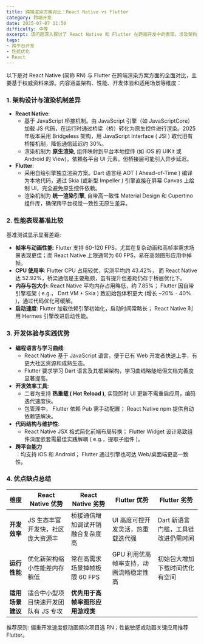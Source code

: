 ```yaml
---
title: 跨端渲染方案对比：React Native vs Flutter
category: 跨端开发
date: 2025-07-07 11:50
difficulty: 中等
excerpt: 该问题深入探讨了 React Native 和 Flutter 在跨端开发中的表现，涉及架构、性能和适用场景等复杂方面。
tags:
- 跨平台开发
- 性能优化
- React
---
```

以下是对 React Native (简称 RN) 与 Flutter 在跨端渲染方案方面的全面对比，主要基于权威资料来源。内容涵盖架构、性能、开发体验和适用场景等维度：

### 1. 架构设计与渲染机制差异
- **React Native**:  
  - 基于 JavaScript 桥接机制。由 JavaScript 引擎（如 JavaScriptCore）加载 JS 代码，在运行时通过桥梁（桥）转化为原生控件进行渲染。2025 年版本采用 Bridgeless 架构，用 JavaScript Interface ( JSI ) 取代旧有桥接机制，降低通信延迟约 30%。  
  - 渲染机制为 **原生渲染**, 组件映射到平台本地控件 (如 iOS 的 UIKit 或 Android 的 View)，依赖各平台 UI 元素。但桥接层可能引入异步延迟。
- **Flutter**:  
  - 采用自绘引擎独立渲染方案。Dart 语言经 AOT ( Ahead-of-Time ) 编译为本地代码，通过 Skia (或新型 Impeller ) 引擎直接在屏幕 Canvas 上绘制 UI，完全避免原生控件依赖。  
  - 渲染机制为 **统一渲染引擎**, 自带高一致性 Material Design 和 Cupertino 组件库，确保跨平台视觉一致性无原生差异。

### 2. 性能表现基准比较
基准测试显示显著差距:
  - **帧率与动画性能**: Flutter 支持 60-120 FPS，尤其在复杂动画和高帧率需求场景表现更佳；而 React Native 上限通常为 60 FPS，易在高频图形应用中掉帧。  
  - **CPU 使用率**: Flutter CPU 占用较优，实测平均约 43.42%， 而 React Native 达 52.92%，桥梁通信是主要瓶颈，虽有提升但差距仍存于桥层优化下。  
  - **内存与包大小**: React Native 平均内存占用略低，约 7.85%； Flutter 因自带引擎框架 ( e.g.， Dart VM + Skia ) 致初始包体积更大 (增长 ~20% - 40% )，通过代码优化可缓解。  
  - **启动速度**: Flutter 加载依赖引擎初始化，启动时间常略长； React Native 利用 Hermes 引擎改进启动性能。

### 3. 开发体验与实践优势
- **编程语言与学习曲线**:  
  - React Native 基于 JavaScript 语言，便于已有 Web 开发者快速上手，有更大社区资源和成熟生态。  
  - Flutter 要求学习 Dart 语言及其框架架构，学习曲线略陡峭但文档完善度显著提高。
- **开发效率工具**:  
  - 二者均支持 **热重载 ( Hot Reload )**, 实现即时 UI 更新不需重启应用，编码迭代速度快。  
  - 包管理中， Flutter 依赖 Pub 需手动配置； React Native npm 提供自动依赖链解决。
- **代码结构与维护性**:  
  - React Native JSX 格式简化前端布局转换； Flutter Widget 设计易致组件深度嵌套需最佳实践解耦 ( e.g.，提取子组件 )。
- **跨平台能力**  
：均支持 iOS 和 Android； Flutter 通过引擎也可达 Web/桌面端更高一致性。

### 4. 优点缺点总结
| **维度** | **React Native 优势** | **React Native 劣势** | **Flutter 优势** | **Flutter 劣势** |
|-----------|--------------------------|-----------------------|------------------|-----------------|
| **开发效率** | JS 生态丰富开发快，社区庞大资源丰 | 桥接通信增加调试开销融合复杂度高 | UI 高度可控开发灵活，热重载迭代强 | Dart 新语言门槛，工具链改进仍需时间 |
| **运行性能** | 优化新架构缩小性能差内存稍低 | 常在高需求场景掉帧极限 60 FPS | GPU 利用优高帧率支持，动画流畅稳定性高 | 初始包大增加下载时间优化有空间 |
| **适用场景建议** | 适合中小型项目快速开发团队有 JS 专攻 | **优先用于高帧率图形应用游戏类** | | |

推荐原则: 偏重开发速度低动画频次项目选 RN；性能敏感或动画关键应用推荐 Flutter。

